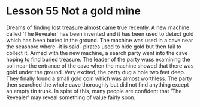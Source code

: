 #  Lesson 55 Not a gold mine

Dreams of finding lost treasure almost came true recently. A new machine called 'The Revealer' has been invented and it has been used to detect gold which has been buried in the ground. The machine was used in a cave near the seashore where -it is said- pirates used to hide gold but then fail to collect it. Armed with the new machine, a search party went into the cave hoping to find buried treasure. The leader of the party wass examining the soil near the entrance of the cave when the machine showed that there was gold under the ground. Very excited, the party dug a hole two feet deep. They finally found a small gold coin which was almost worthless. The party then searched the whole cave thoroughly but did not find anything except an empty tin trunk. In spite of this, many people are confident that 'The Revealer' may reveal something of value fairly soon.
